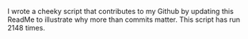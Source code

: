 I wrote a cheeky script that contributes to my Github by updating this ReadMe to illustrate why more than commits matter. This script has run 2148 times.